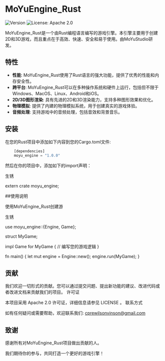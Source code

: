 # MoYuEngine_Rust

![Version](https://img.shields.io/badge/version-0.1.0-blue.svg?cacheSeconds=2592000)
![License: Apache 2.0](https://img.shields.io/badge/License-Apache2.0-blue.svg)

MoYuEngine_Rust是一个由Rust编程语言编写的游戏引擎。本引擎主要用于创建2D和3D游戏，而且重点在于高效、快速、安全和易于使用。由MoYuStudio研发。

## 特性

- **性能**: MoYuEngine_Rust使用了Rust语言的强大功能，提供了优秀的性能和内存安全性。
- **跨平台**: MoYuEngine_Rust可以在多种操作系统和硬件上运行，包括但不限于Windows、MacOS、Linux、Android和iOS。
- **2D/3D图形渲染**: 具有先进的2D和3D渲染能力，支持多种图形效果和优化。
- **物理模拟**: 提供了内建的物理模拟系统，用于创建真实的游戏体验。
- **音频处理**: 支持游戏中的音频处理，包括音效和背景音乐。

## 安装

在您的Rust项目中添加如下内容到您的Cargo.toml文件:

```rust
    [dependencies]
    moyu_engine = "1.0.0"
```

然后在你的项目中，添加如下的import声明： 

生锈 

extern crate moyu_engine;

##使用说明 

使用MoYuEngine_Rust创建游 

生锈 

use moyu_engine::{Engine, Game};

struct MyGame;

impl Game for MyGame {
    // 编写您的游戏逻辑
}

fn main() {
    let mut engine = Engine::new();
    engine.run(MyGame);
}

## 贡献 

我们欢迎一切形式的贡献。您可以通过提交问题、提出新功能的建议、改进代码或者改进文档来贡献我们的项目。 
许可证 

本项目采用 Apache 2.0 许可证，详细信息请参见 LICENSE 。 
联系方式 

如有任何疑问或需要帮助，欢迎联系我们:  cprewilsonvinson@gmail.com 

## 致谢 

感谢所有对MoYuEngine_Rust项目做出贡献的人。 

我们期待你的参与，共同打造一个更好的游戏引擎！ 